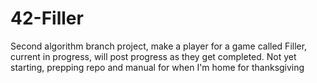 # 42-Filler

Second algorithm branch project, make a player for a game called Filler, current in progress, will post progress as they get completed. Not yet starting, prepping repo and manual for when I'm home for thanksgiving
